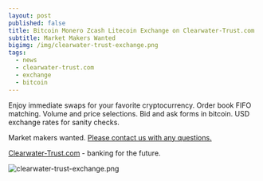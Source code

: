 ```yaml
---
layout: post
published: false
title: Bitcoin Monero Zcash Litecoin Exchange on Clearwater-Trust.com
subtitle: Market Makers Wanted
bigimg: /img/clearwater-trust-exchange.png
tags:
  - news
  - clearwater-trust.com
  - exchange
  - bitcoin
---
```

Enjoy immediate swaps for your favorite cryptocurrency. Order book FIFO matching. Volume and price selections. Bid and ask forms in bitcoin. USD exchange rates for sanity checks.

Market makers wanted. [Please contact us with any questions.](https://clearwater-trust.com/contact/)

[Clearwater-Trust.com](https://clearwater-trust.com) - banking for the future.

![clearwater-trust-exchange.png]({{site.baseurl}}/img/clearwater-trust-exchange.png)
